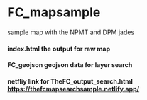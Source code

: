 # FC_mapsample
sample map with the NPMT and DPM jades

#### index.html the output for raw map 

#### FC_geojson geojson data for layer search

#### netfliy link for TheFC_output_search.html https://thefcmapsearchsample.netlify.app/
